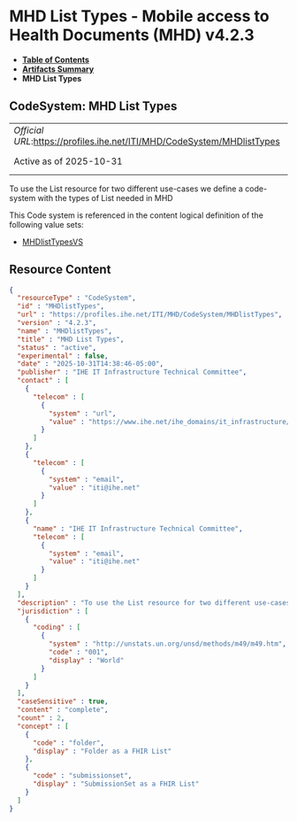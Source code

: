 # MHD List Types - Mobile access to Health Documents (MHD) v4.2.3

* [**Table of Contents**](toc.md)
* [**Artifacts Summary**](artifacts.md)
* **MHD List Types**

## CodeSystem: MHD List Types 

| | |
| :--- | :--- |
| *Official URL*:https://profiles.ihe.net/ITI/MHD/CodeSystem/MHDlistTypes | *Version*:4.2.3 |
| Active as of 2025-10-31 | *Computable Name*:MHDlistTypes |

 
To use the List resource for two different use-cases we define a code-system with the types of List needed in MHD 

 This Code system is referenced in the content logical definition of the following value sets: 

* [MHDlistTypesVS](ValueSet-MHDlistTypesVS.md)



## Resource Content

```json
{
  "resourceType" : "CodeSystem",
  "id" : "MHDlistTypes",
  "url" : "https://profiles.ihe.net/ITI/MHD/CodeSystem/MHDlistTypes",
  "version" : "4.2.3",
  "name" : "MHDlistTypes",
  "title" : "MHD List Types",
  "status" : "active",
  "experimental" : false,
  "date" : "2025-10-31T14:38:46-05:00",
  "publisher" : "IHE IT Infrastructure Technical Committee",
  "contact" : [
    {
      "telecom" : [
        {
          "system" : "url",
          "value" : "https://www.ihe.net/ihe_domains/it_infrastructure/"
        }
      ]
    },
    {
      "telecom" : [
        {
          "system" : "email",
          "value" : "iti@ihe.net"
        }
      ]
    },
    {
      "name" : "IHE IT Infrastructure Technical Committee",
      "telecom" : [
        {
          "system" : "email",
          "value" : "iti@ihe.net"
        }
      ]
    }
  ],
  "description" : "To use the List resource for two different use-cases we define a code-system with the types of List needed in MHD",
  "jurisdiction" : [
    {
      "coding" : [
        {
          "system" : "http://unstats.un.org/unsd/methods/m49/m49.htm",
          "code" : "001",
          "display" : "World"
        }
      ]
    }
  ],
  "caseSensitive" : true,
  "content" : "complete",
  "count" : 2,
  "concept" : [
    {
      "code" : "folder",
      "display" : "Folder as a FHIR List"
    },
    {
      "code" : "submissionset",
      "display" : "SubmissionSet as a FHIR List"
    }
  ]
}

```
